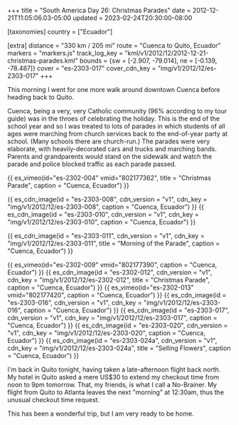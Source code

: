 +++
title = "South America Day 26: Christmas Parades"
date = 2012-12-21T11:05:06.03-05:00
updated = 2023-02-24T20:30:00-08:00

[taxonomies]
country = ["Ecuador"]

[extra]
distance = "330 km / 205 mi"
route = "Cuenca to Quito, Ecuador"
markers = "markers.js"
track_log_key = "kml/v1/2012/12/2012-12-21-christmas-parades.kml"
bounds = {sw = [-2.907, -79.014], ne = [-0.139, -78.487]}
cover = "es-2303-017"
cover_cdn_key = "img/v1/2012/12/es-2303-017"
+++

This morning I went for one more walk around downtown Cuenca before heading back to Quito.

<!-- more -->

Cuenca, being a very, very Catholic community (96% according to my tour guide) was in the throes of celebrating the holiday. This is the end of the school year and so I was treated to lots of parades in which students of all ages were marching from church services back to the end-of-year party at school. (Many schools there are church-run.) The parades were very elaborate, with heavily-decorated cars and trucks and marching bands. Parents and grandparents would stand on the sidewalk and watch the parade and police blocked traffic as each parade passed.

{{ es_vimeo(id="es-2302-004" vmid="802177362", title = "Christmas Parade", caption = "Cuenca, Ecuador") }}

{{ es_cdn_image(id = "es-2303-008", cdn_version = "v1", cdn_key = "img/v1/2012/12/es-2303-008", caption = "Cuenca, Ecuador") }}
{{ es_cdn_image(id = "es-2303-010", cdn_version = "v1", cdn_key = "img/v1/2012/12/es-2303-010", caption = "Cuenca, Ecuador") }}

{{ es_cdn_image(id = "es-2303-011", cdn_version = "v1", cdn_key = "img/v1/2012/12/es-2303-011", title = "Morning of the Parade", caption = "Cuenca, Ecuador") }}

{{ es_vimeo(id="es-2302-009" vmid="802177390", caption = "Cuenca, Ecuador") }}
{{ es_cdn_image(id = "es-2302-012", cdn_version = "v1", cdn_key = "img/v1/2012/12/es-2302-012", title = "Christmas Parade", caption = "Cuenca, Ecuador") }}
{{ es_vimeo(id="es-2302-013" vmid="802177420", caption = "Cuenca, Ecuador") }}
{{ es_cdn_image(id = "es-2303-016", cdn_version = "v1", cdn_key = "img/v1/2012/12/es-2303-016", caption = "Cuenca, Ecuador") }}
{{ es_cdn_image(id = "es-2303-017", cdn_version = "v1", cdn_key = "img/v1/2012/12/es-2303-017", caption = "Cuenca, Ecuador") }}
{{ es_cdn_image(id = "es-2303-020", cdn_version = "v1", cdn_key = "img/v1/2012/12/es-2303-020", caption = "Cuenca, Ecuador") }}
{{ es_cdn_image(id = "es-2303-024a", cdn_version = "v1", cdn_key = "img/v1/2012/12/es-2303-024a", title = "Selling Flowers", caption = "Cuenca, Ecuador") }}

I'm back in Quito tonight, having taken a late-afternoon flight back north. My hotel in Quito asked a mere US$30 to extend my checkout time from noon to 9pm tomorrow. That, my friends, is what I call a No-Brainer. My flight from Quito to Atlanta leaves the next "morning" at 12:30am, thus the unusual checkout time request.

This has been a wonderful trip, but I am very ready to be home.
